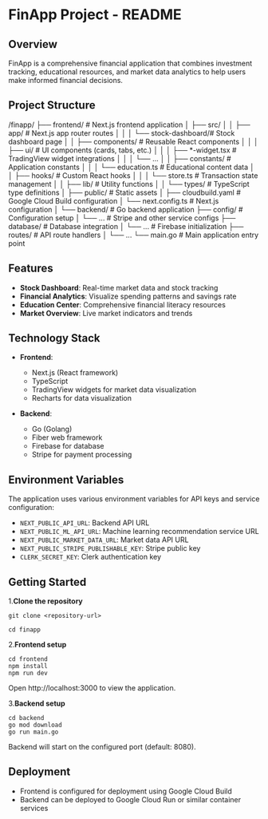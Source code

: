 # FinApp Project - README

## Overview

FinApp is a comprehensive financial application that combines investment tracking, educational resources, and market data analytics to help users make informed financial decisions.

## Project Structure

/finapp/
├── frontend/                   # Next.js frontend application
│   ├── src/
│   │   ├── app/                # Next.js app router routes
│   │   │   └── stock-dashboard/# Stock dashboard page
│   │   ├── components/         # Reusable React components
│   │   │   ├── ui/             # UI components (cards, tabs, etc.)
│   │   │   ├── *-widget.tsx    # TradingView widget integrations
│   │   │   └── ...
│   │   ├── constants/          # Application constants
│   │   │   └── education.ts    # Educational content data
│   │   ├── hooks/              # Custom React hooks
│   │   │   └── store.ts        # Transaction state management
│   │   ├── lib/                # Utility functions
│   │   └── types/              # TypeScript type definitions
│   ├── public/                 # Static assets
│   ├── cloudbuild.yaml         # Google Cloud Build configuration
│   └── next.config.ts          # Next.js configuration
│
└── backend/                    # Go backend application
    ├── config/                 # Configuration setup
    │   └── ...                 # Stripe and other service configs
    ├── database/               # Database integration
    │   └── ...                 # Firebase initialization
    ├── routes/                 # API route handlers
    │   └── ...
    └── main.go                 # Main application entry point

## Features

- **Stock Dashboard**: Real-time market data and stock tracking
- **Financial Analytics**: Visualize spending patterns and savings rate
- **Education Center**: Comprehensive financial literacy resources
- **Market Overview**: Live market indicators and trends

## Technology Stack

- **Frontend**:
    
    - Next.js (React framework)
    - TypeScript
    - TradingView widgets for market data visualization
    - Recharts for data visualization
- **Backend**:
    
    - Go (Golang)
    - Fiber web framework
    - Firebase for database
    - Stripe for payment processing



## Environment Variables

The application uses various environment variables for API keys and service configuration:

- `NEXT_PUBLIC_API_URL`: Backend API URL
- `NEXT_PUBLIC_ML_API_URL`: Machine learning recommendation service URL
- `NEXT_PUBLIC_MARKET_DATA_URL`: Market data API URL
- `NEXT_PUBLIC_STRIPE_PUBLISHABLE_KEY`: Stripe public key
- `CLERK_SECRET_KEY`: Clerk authentication key


## Getting Started

1.**Clone the repository**
```
git clone <repository-url>

cd finapp
```

2.**Frontend setup**

```
cd frontend
npm install
npm run dev
```

Open http://localhost:3000 to view the application.

3.**Backend setup**

```
cd backend
go mod download
go run main.go
```

Backend will start on the configured port (default: 8080).


## Deployment

- Frontend is configured for deployment using Google Cloud Build
- Backend can be deployed to Google Cloud Run or similar container services

